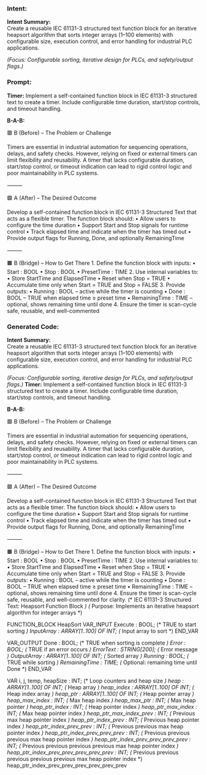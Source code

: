 ### Intent:
**Intent Summary:**  
Create a reusable IEC 61131-3 structured text function block for an iterative heapsort algorithm that sorts integer arrays (1–100 elements) with configurable size, execution control, and error handling for industrial PLC applications.  

*(Focus: Configurable sorting, iterative design for PLCs, and safety/output flags.)*

### Prompt:
**Timer:**
Implement a self-contained function block in IEC 61131-3 structured text to create a timer. Include configurable time duration, start/stop controls, and timeout handling.

**B-A-B:**

🟥 B (Before) – The Problem or Challenge

Timers are essential in industrial automation for sequencing operations, delays, and safety checks. However, relying on fixed or external timers can limit flexibility and reusability. A timer that lacks configurable duration, start/stop control, or timeout indication can lead to rigid control logic and poor maintainability in PLC systems.

⸻

🟩 A (After) – The Desired Outcome

Develop a self-contained function block in IEC 61131-3 Structured Text that acts as a flexible timer. The function block should:
	•	Allow users to configure the time duration
	•	Support Start and Stop signals for runtime control
	•	Track elapsed time and indicate when the timer has timed out
	•	Provide output flags for Running, Done, and optionally RemainingTime

⸻

🟧 B (Bridge) – How to Get There
	1.	Define the function block with inputs:
	•	Start : BOOL
	•	Stop : BOOL
	•	PresetTime : TIME
	2.	Use internal variables to:
	•	Store StartTime and ElapsedTime
	•	Reset when Stop = TRUE
	•	Accumulate time only when Start = TRUE and Stop = FALSE
	3.	Provide outputs:
	•	Running : BOOL – active while the timer is counting
	•	Done : BOOL – TRUE when elapsed time ≥ preset time
	•	RemainingTime : TIME – optional, shows remaining time until done
	4.	Ensure the timer is scan-cycle safe, reusable, and well-commented

### Generated Code:
**Intent Summary:**  
Create a reusable IEC 61131-3 structured text function block for an iterative heapsort algorithm that sorts integer arrays (1–100 elements) with configurable size, execution control, and error handling for industrial PLC applications.  

*(Focus: Configurable sorting, iterative design for PLCs, and safety/output flags.)*
**Timer:**
Implement a self-contained function block in IEC 61131-3 structured text to create a timer. Include configurable time duration, start/stop controls, and timeout handling.

**B-A-B:**

🟥 B (Before) – The Problem or Challenge

Timers are essential in industrial automation for sequencing operations, delays, and safety checks. However, relying on fixed or external timers can limit flexibility and reusability. A timer that lacks configurable duration, start/stop control, or timeout indication can lead to rigid control logic and poor maintainability in PLC systems.

⸻

🟩 A (After) – The Desired Outcome

Develop a self-contained function block in IEC 61131-3 Structured Text that acts as a flexible timer. The function block should:
	•	Allow users to configure the time duration
	•	Support Start and Stop signals for runtime control
	•	Track elapsed time and indicate when the timer has timed out
	•	Provide output flags for Running, Done, and optionally RemainingTime

⸻

🟧 B (Bridge) – How to Get There
	1.	Define the function block with inputs:
	•	Start : BOOL
	•	Stop : BOOL
	•	PresetTime : TIME
	2.	Use internal variables to:
	•	Store StartTime and ElapsedTime
	•	Reset when Stop = TRUE
	•	Accumulate time only when Start = TRUE and Stop = FALSE
	3.	Provide outputs:
	•	Running : BOOL – active while the timer is counting
	•	Done : BOOL – TRUE when elapsed time ≥ preset time
	•	RemainingTime : TIME – optional, shows remaining time until done
	4.	Ensure the timer is scan-cycle safe, reusable, and well-commented for clarity.
(* IEC 61131-3 Structured Text: Heapsort Function Block *)
(* Purpose: Implements an iterative heapsort algorithm for integer arrays *)

FUNCTION_BLOCK HeapSort
VAR_INPUT
    Execute : BOOL;                  (* TRUE to start sorting *)
    InputArray : ARRAY[1..100] OF INT; (* Input array to sort *)
END_VAR

VAR_OUTPUT
    Done : BOOL;                     (* TRUE when sorting is complete *)
    Error : BOOL;                    (* TRUE if an error occurs *)
    ErrorText : STRING[200];         (* Error message *)
    OutputArray : ARRAY[1..100] OF INT; (* Sorted array *)
    Running : BOOL;                  (* TRUE while sorting *)
    RemainingTime : TIME;            (* Optional: remaining time until Done *)
END_VAR

VAR
    i, j, temp, heapSize : INT;      (* Loop counters and heap size *)
    heap : ARRAY[1..100] OF INT;    (* Heap array *)
    heap_index : ARRAY[1..100] OF INT; (* Heap index array *)
    heap_ptr : ARRAY[1..100] OF INT; (* Heap pointer array *)
    heap_max_index : INT;           (* Max heap index *)
    heap_max_ptr : INT;             (* Max heap pointer *)
    heap_ptr_index : INT;           (* Heap pointer index *)
    heap_ptr_max_index : INT;       (* Max heap pointer index *)
    heap_ptr_max_index_prev : INT;  (* Previous max heap pointer index *)
    heap_ptr_index_prev : INT;      (* Previous heap pointer index *)
    heap_ptr_index_prev_prev : INT; (* Previous previous max heap pointer index *)
    heap_ptr_index_prev_prev_prev : INT; (* Previous previous previous max heap pointer index *)
    heap_ptr_index_prev_prev_prev_prev : INT; (* Previous previous previous previous max heap pointer index *)
    heap_ptr_index_prev_prev_prev_prev_prev : INT; (* Previous previous previous previous previous max heap pointer index *)
    heap_ptr_index_prev_prev_prev_prev_prev_prev
